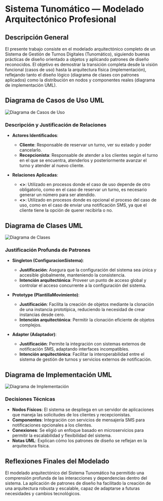 # Sistema Tunomático — Modelado Arquitectónico Profesional

## Descripción General

El presente trabajo consiste en el modelado arquitectónico completo de un Sistema de Gestión de Turnos Digitales (Tunomático), siguiendo buenas prácticas de diseño orientado a objetos y aplicando patrones de diseño reconocidos. El objetivo es demostrar la transición completa desde la visión funcional (casos de uso) hasta la arquitectura física (implementación), reflejando tanto el diseño lógico (diagrama de clases con patrones aplicados) como la distribución en nodos y componentes reales (diagrama de implementación UML).

## Diagrama de Casos de Uso UML

![Diagrama de Casos de Uso](ruta/al/diagrama/casos_de_uso.png)

### Descripción y Justificación de Relaciones

- **Actores Identificados**:
  - **Cliente**: Responsable de reservar un turno, ver su estado y poder cancelarlo.
  - **Recepcionista**: Responsable de atender a los clientes según el turno en el que se encuentra, atenderlos y posteriormente avanzar el turno y atender al nuevo cliente.

- **Relaciones Aplicadas**:
  - **<<include>>**: Utilizado en procesos donde el caso de uso depende de otro obligatorio, como en el caso de reservar un turno, es necesario generar un número para ser atendido.
  - **<<extend>>**: Utilizado en procesos donde es opcional el proceso del caso de uso, como en el caso de enviar una notificación SMS, ya que el cliente tiene la opción de querer recibirla o no.

## Diagrama de Clases UML

![Diagrama de Clases](ruta/al/diagrama/clases.png)

### Justificación Profunda de Patrones

- **Singleton (ConfiguracionSistema)**:
  - **Justificación**: Asegura que la configuración del sistema sea única y accesible globalmente, manteniendo la consistencia.
  - **Intención arquitectónica**: Proveer un punto de acceso global y controlar el acceso concurrente a la configuración del sistema.

- **Prototype (PlantillaMovimiento)**:
  - **Justificación**: Facilita la creación de objetos mediante la clonación de una instancia prototípica, reduciendo la necesidad de crear instancias desde cero.
  - **Intención arquitectónica**: Permitir la clonación eficiente de objetos complejos.

- **Adapter (Adaptador)**:
  - **Justificación**: Permite la integración con sistemas externos de notificación SMS, adaptando interfaces incompatibles.
  - **Intención arquitectónica**: Facilitar la interoperabilidad entre el sistema de gestión de turnos y servicios externos de notificación.

## Diagrama de Implementación UML

![Diagrama de Implementación](ruta/al/diagrama/implementacion.png)

### Decisiones Técnicas

- **Nodos Físicos**: El sistema se despliega en un servidor de aplicaciones que maneja las solicitudes de los clientes y recepcionistas.
- **Componentes**: Integración con servicios de mensajería SMS para notificaciones opcionales a los clientes.
- **Conexiones**: Se eligió un enfoque basado en microservicios para permitir la escalabilidad y flexibilidad del sistema.
- **Notas UML**: Explican cómo los patrones de diseño se reflejan en la arquitectura física.

## Reflexiones Finales del Modelado

El modelado arquitectónico del Sistema Tunomático ha permitido una comprensión profunda de las interacciones y dependencias dentro del sistema. La aplicación de patrones de diseño ha facilitado la creación de una arquitectura robusta y escalable, capaz de adaptarse a futuras necesidades y cambios tecnológicos.
